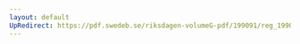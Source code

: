 ```yaml
---
layout: default
UpRedirect: https://pdf.swedeb.se/riksdagen-volumeG-pdf/199091/reg_199091/reg_199091_0114.pdf
---
```

